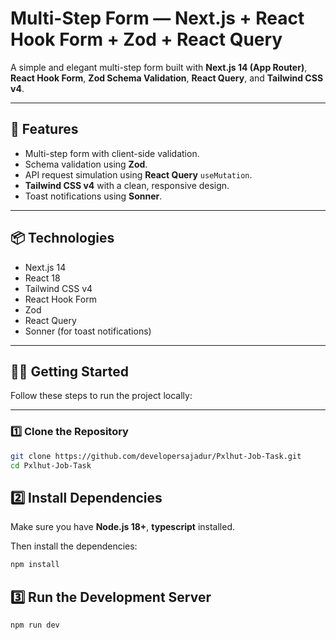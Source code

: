 # Multi-Step Form — Next.js + React Hook Form + Zod + React Query

A simple and elegant multi-step form built with **Next.js 14 (App Router)**, **React Hook Form**, **Zod Schema Validation**, **React Query**, and **Tailwind CSS v4**.  

---

## 🚀 Features

- Multi-step form with client-side validation.
- Schema validation using **Zod**.
- API request simulation using **React Query** `useMutation`.
- **Tailwind CSS v4** with a clean, responsive design.
- Toast notifications using **Sonner**.

---

## 📦 Technologies

- Next.js 14
- React 18
- Tailwind CSS v4
- React Hook Form
- Zod
- React Query
- Sonner (for toast notifications)

---

## 🧑‍💻 Getting Started

Follow these steps to run the project locally:

---

### 1️⃣ Clone the Repository

```bash
git clone https://github.com/developersajadur/Pxlhut-Job-Task.git
cd Pxlhut-Job-Task

```

## 2️⃣ Install Dependencies

Make sure you have **Node.js 18+**, **typescript** installed.

Then install the dependencies:

```bash
npm install
```



## 3️⃣ Run the Development Server

```bash
npm run dev
```



